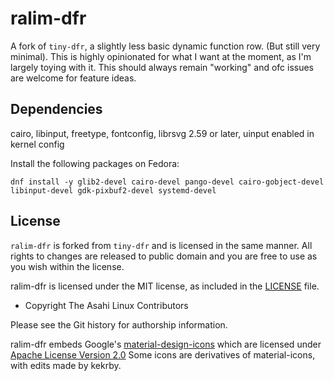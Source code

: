 # ralim-dfr

A fork of `tiny-dfr`, a slightly less basic dynamic function row. (But still very minimal).
This is highly opinionated for what I want at the moment, as I'm largely toying with it.
This should always remain "working" and ofc issues are welcome for feature ideas.

## Dependencies

cairo, libinput, freetype, fontconfig, librsvg 2.59 or later, uinput enabled in kernel config

Install the following packages on Fedora:

```
dnf install -y glib2-devel cairo-devel pango-devel cairo-gobject-devel libinput-devel gdk-pixbuf2-devel systemd-devel
```

## License

`ralim-dfr` is forked from `tiny-dfr` and is licensed in the same manner.
All rights to changes are released to public domain and you are free to use as you wish within the license.

ralim-dfr is licensed under the MIT license, as included in the [LICENSE](LICENSE) file.

- Copyright The Asahi Linux Contributors

Please see the Git history for authorship information.

ralim-dfr embeds Google's [material-design-icons](https://github.com/google/material-design-icons)
which are licensed under [Apache License Version 2.0](LICENSE.material)
Some icons are derivatives of material-icons, with edits made by kekrby.
